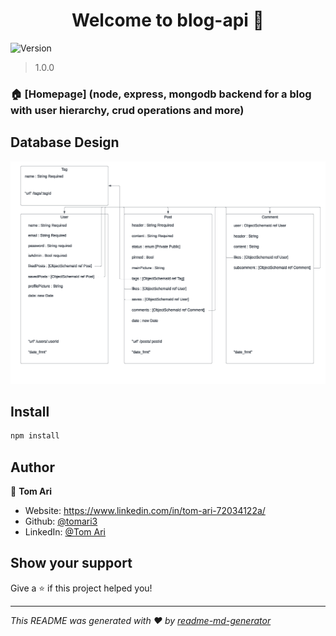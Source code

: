 <h1 align="center">Welcome to blog-api 👋</h1>
<p>
  <img alt="Version" src="https://img.shields.io/badge/version-1.0.0-blue.svg?cacheSeconds=2592000" />
</p>

> 1.0.0

### 🏠 [Homepage] (node, express, mongodb backend for a blog with user hierarchy, crud operations and more)

## Database Design

![Database Design](BlogApiDiagram.png?raw=true "Database Design")

## Install

```sh
npm install
```

## Author

👤 **Tom Ari**

- Website: https://www.linkedin.com/in/tom-ari-72034122a/
- Github: [@tomari3](https://github.com/tomari3)
- LinkedIn: [@Tom Ari](https://linkedin.com/in/tom-ari-72034122a)

## Show your support

Give a ⭐️ if this project helped you!

---

_This README was generated with ❤️ by [readme-md-generator](https://github.com/kefranabg/readme-md-generator)_
